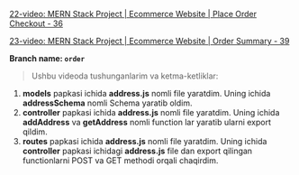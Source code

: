 [22-video: MERN Stack Project | Ecommerce Website | Place Order Checkout - 36
](https://youtu.be/OORCi6VV9mk)

[23-video: MERN Stack Project | Ecommerce Website | Order Summary - 39
](https://youtu.be/E6eIznCI_xI)

**Branch name: `order`**

> Ushbu videoda tushunganlarim va ketma-ketliklar:
1. **models** papkasi ichida **address.js** nomli file yaratdim. Uning ichida **addressSchema** nomli Schema yaratib oldim.
2. **controller** papkasi ichida **address.js** nomli file yaratdim. Uning ichida **addAddress** va **getAddress** nomli function lar yaratib ularni export qildim.
3. **routes** papkasi ichida **address.js** nomli file yaratdim. Uning ichida **controller** papkasi ichidagi **address.js** file dan export qilingan functionlarni POST va GET methodi orqali chaqirdim.